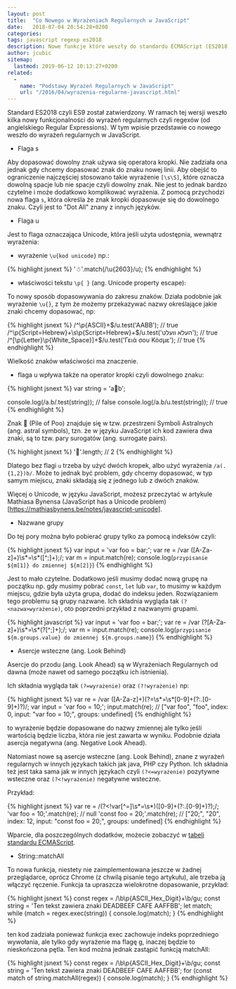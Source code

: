 ```yaml
---
layout: post
title:  "Co Nowego w Wyrażeniach Regularnych w JavaScript"
date:   2018-07-04 20:54:28+0200
categories:
tags: javascript regexp es2018
description: Nowe funkcje które weszły do standardu ECMAScript (ES2018) dotyczące wyrażeń regularnych czyli regexów.
author: jcubic
sitemap:
  lastmod: 2019-06-12 10:13:27+0200
related:
  -
    name: "Podstawy Wyrażeń Regularnych w JavaScript"
    url: "/2016/04/wyrazenia-regularne-javascript.html"
---
```


Standard ES2018 czyli ES9 został zatwierdzony. W ramach tej wersji weszło kilka nowy funkcjonalności do wyrażeń regularnych czyli regexów (od angielskiego Regular Expressions). W tym wpisie przedstawie co nowego weszło do wyrażeń regularnych w JavaScript.

<!-- more -->

* Flaga s

Aby dopasować dowolny znak używa się operatora kropki. Nie zadziała ona jednak gdy chcemy
dopasować znak do znaku nowej linii.  Aby obejść to ograniczenie najczęściej stosowano
takie wyrażenie `[\s\S]`, które oznacza dowolną spacje lub nie spacje czyli dowolny znak.
Nie jest to jednak bardzo czytelne i może dodatkowo komplikować wyrażenia. Z pomocą
przychodzi nowa flaga `s`, która określa że znak kropki dopasowuje się do dowolnego
znaku. Czyli jest to "Dot All" znany z innych języków.

* Flaga u

Jest to flaga oznaczająca Unicode, która jeśli użyta udostępnia, wewnątrz wyrażenia:

* wyrażenie `\u{kod unicode}` np.:

{% highlight jsnext %}
'☃'.match(/\u{2603}/u);
{% endhighlight %}

* właściwości tekstu `\p{ }` (ang. Unicode property escape):

To nowy sposób dopasowywania do zakresu znaków. Działa podobnie jak wyrażenie `\u{}`, z
tym że możemy przekazywać nazwy określające jakie znaki chcemy dopasować, np:

{% highlight jsnext %}
/^\p{ASCII}+$/u.test('AABB');
// true
/^\p{Script=Hebrew}+\s\p{Script=Hebrew}+$/u.test('העלא וועלט');
// true
/^[\p{Letter}\p{White_Space}]+$/u.test('Γειά σου Κόσμε');
// true
{% endhighlight %}

Wielkość znaków właściwości ma znaczenie.

* flaga u wpływa także na operator kropki czyli dowolnego znaku:

{% highlight jsnext %}
var string = 'a💩b';

console.log(/a.b/.test(string));
// false
console.log(/a.b/u.test(string));
// true
{% endhighlight %}

Znak &#x1f4a9; (Pile of Poo) znajduje się w tzw. przestrzeni Symboli Astralnych
(ang. astral symbols), tzn. że w języku JavaScript ich kod zawiera dwa znaki, są to
tzw. pary surogatów (ang. surrogate pairs).

{% highlight jsnext %}
'💩'.length;
// 2
{% endhighlight %}

Dlatego bez flagi `u` trzeba by użyć dwóch kropek, albo użyć wyrażenia
`/a(.{1,2})b/`. Może to jednak być problem, gdy chcemy dopasować, w typ samym miejscu,
znaki składają się z jednego lub z dwóch znaków.

Więcej o Unicode, w języku JavaScript, możesz przeczytać w artykule Mathiasa Bynensa
(JavaScript has a Unicode problem)[https://mathiasbynens.be/notes/javascript-unicode].

* Nazwane grupy

Do tej pory można było pobierać grupy tylko za pomocą indeksów czyli:

{% highlight jsnext %}
var input = 'var foo = bar;';
var re = /var ([A-Za-z]+)\s*=\s*([^;]+);/;
var m = input.match(re);
console.log(`przypisanie ${m[1]} do zmiennej ${m[2]}`)
{% endhighlight %}

Jest to mało czytelne. Dodatkowo jeśli musimy dodać nową grupę na początku np. gdy musimy
pobrać `const`, `let` lub `var`, to musimy w każdym miejscu, gdzie była użyta grupa, dodać
do indeksu jeden. Rozwiązaniem tego problemu są grupy nazwane. Ich składnia wygląda tak
`(?<nazwa>wyrażenie)`, oto poprzedni przykład z nazwanymi grupami.

{% highlight javascript %}
var input = 'var foo = bar;';
var re = /var (?<name>[A-Za-z]+)\s*=\s*(?<value>[^;]+);/;
var m = input.match(re);
console.log(`przypisanie ${m.groups.value} do zmiennej ${m.groups.name}`)
{% endhighlight %}

* Asercje wsteczne (ang. Look Behind)

Asercje do przodu (ang. Look Ahead) są w Wyrażeniach Regularnych od dawna (może nawet od samego początku ich istnienia).

Ich składnia wygląda tak `(?=wyrażenie)` oraz `(?!wyrażenie)` np:

{% highlight jsnext %}
var re = /var ([A-Za-z]+)(?=\s*=\s*[0-9]+(?:.[0-9]+)?)/;
var input = 'var foo = 10;';
input.match(re);
// ["var foo", "foo", index: 0, input: "var foo = 10;", groups: undefined]
{% endhighlight %}

to wyrażenie będzie dopasowane do nazwy zmiennej ale tylko jeśli wartością będzie liczba,
która nie jest zawarta w wyniku.  Podobnie działa asercja negatywna (ang. Negative Look
Ahead).

Natomiast nowe są asercje wsteczne (ang. Look Behind), znane z wyrażeń regularnych w
innych językach takich jak java, PHP czy Python. Ich składnia też jest taka sama jak w
innych językach czyli `(?<=wyrażenie)` pozytywne wsteczne oraz `(?<!wyrażenie)` negatywne
wsteczne.

Przykład:

{% highlight jsnext %}
var re = /(?<!var[^=]\s*=\s*)([0-9]+(?:.[0-9]+)?);/;
'var foo = 10;'.match(re);
// null
'const foo = 20;'.match(re);
// ["20;", "20", index: 12, input: "const foo = 20;", groups: undefined]
{% endhighlight %}

Wparcie, dla poszczególnych dodatków, możecie zobaczyć w
[tabeli standardu ECMAScript](http://kangax.github.io/compat-table/es2016plus/).

* String::matchAll

To nowa funkcja, niestety nie zaimplementowana jeszcze w żadnej przeglądarce, oprócz
Chrome (z chwilą pisanie tego artykułu), ale trzeba ją włączyć ręczenie. Funkcja ta
upraszcza wielokrotne dopasowanie, przykład:

{% highlight jsnext %}
const regex = /\b\p{ASCII_Hex_Digit}+\b/gu;
const string = 'Ten tekst zawiera znaki DEADBEEF CAFE AAFFBB';
let match;
while (match = regex.exec(string)) {
   console.log(match);
}
{% endhighlight %}

ten kod zadziała ponieważ funkcja exec zachowuje indeks poprzedniego wywołania, ale tylko
gdy wyrażenie ma flagę g, inaczej będzie to nieskończona pętla. Ten kod można jednak
zastąpić funkcją matchAll:

{% highlight jsnext %}
const regex = /\b\p{ASCII_Hex_Digit}+\b/gu;
const string = 'Ten tekst zawiera znaki DEADBEEF CAFE AAFFBB';
for (const match of string.matchAll(regex)) {
   console.log(match);
}
{% endhighlight %}
